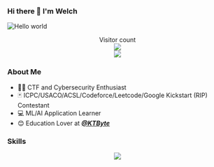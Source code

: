 ### Hi there 👋 I'm Welch
<img src="https://raw.githubusercontent.com/sagar-viradiya/sagar-viradiya/master/resources/banner.png" alt="Hello world">

<p align="center"> 
  Visitor count<br>
  <img src="https://profile-counter.glitch.me/Weq511762338/count.svg">
  <br>
  <img src="https://komarev.com/ghpvc/?username=Weq511762338">
</p>


### About Me

- 🐱‍👤 CTF and Cybersecurity Enthusiast
- 🃏 ICPC/USACO/ACSL/Codeforce/Leetcode/Google Kickstart (RIP) Contestant
- 💻 ML/AI Application Learner
- 😊 Education Lover at [***@KTByte***](https://www.ktbyte.com)


### Skills

<p align="center">
  <a href="https://skillicons.dev">
    <img src="https://skillicons.dev/icons?i=git,arduino,c,cpp,css,discord,github,gradle,html,idea,ai,java,js,linux,md,mysql,processing,py,pytorch,raspberrypi,replit,stackoverflow,tensorflow,vscode," />
  </a>
</p>


<!-- <div align="center"> 
  <img src="https://github-readme-stats.vercel.app/api?username=Weq511762338&show_icons=true&theme=radical">
</div>
<div align="center"> 
<img src="https://github-readme-stats.vercel.app/api/top-langs/?username=Weq511762338&theme=radical">
</div>
<div align="center"> 
<img src="https://leetcard.jacoblin.cool/WelchJ?theme=unicorn&ext=contest&font=ruthie">
</div>
<div align="center"> 
<img src="https://codeforces-readme-stats.vercel.app/api/card?username=WelchJ">
</div> -->
